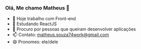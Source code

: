 ### Olá, Me chamo Matheus 👋

- 🔭 Hoje trabalho com Front-end
- 🌱 Estudando ReactJS
- 🤔 Procuro por pessoas que queiram desenvolver aplicações
- 📫 Contato: matheus.souza74work@gmail.com
- 😄 Pronomes: ele/dele

